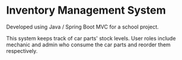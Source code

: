 # Inventory Management System

Developed using Java / Spring Boot MVC for a school project.

This system keeps track of car parts' stock levels. User roles include mechanic and admin who consume the car parts and reorder them respectively.
